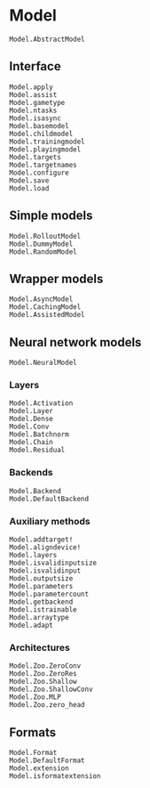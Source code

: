 # Model

```@docs
Model.AbstractModel
```

## Interface
```@docs
Model.apply
Model.assist
Model.gametype
Model.ntasks
Model.isasync
Model.basemodel
Model.childmodel
Model.trainingmodel
Model.playingmodel
Model.targets
Model.targetnames
Model.configure
Model.save
Model.load
```
## Simple models
```@docs
Model.RolloutModel
Model.DummyModel
Model.RandomModel
```

## Wrapper models
```@docs
Model.AsyncModel
Model.CachingModel
Model.AssistedModel
```

## Neural network models
```@docs
Model.NeuralModel
```

### Layers
```@docs
Model.Activation
Model.Layer
Model.Dense
Model.Conv
Model.Batchnorm
Model.Chain
Model.Residual
```

### Backends
```@docs
Model.Backend
Model.DefaultBackend
```

### Auxiliary methods
```@docs
Model.addtarget!
Model.aligndevice!
Model.layers
Model.isvalidinputsize
Model.isvalidinput
Model.outputsize
Model.parameters
Model.parametercount
Model.getbackend
Model.istrainable
Model.arraytype
Model.adapt
```

### Architectures
```@docs
Model.Zoo.ZeroConv
Model.Zoo.ZeroRes
Model.Zoo.Shallow
Model.Zoo.ShallowConv
Model.Zoo.MLP
Model.Zoo.zero_head
```

## Formats
```@docs
Model.Format
Model.DefaultFormat
Model.extension
Model.isformatextension
```
